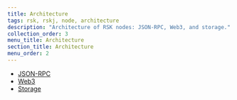 ```yaml
---
title: Architecture
tags: rsk, rskj, node, architecture
description: "Architecture of RSK nodes: JSON-RPC, Web3, and storage."
collection_order: 3
menu_title: Architecture
section_title: Architecture
menu_order: 2
---
```


<ul>
  <li><a href="/rsk/node/architecture/json-rpc/">JSON-RPC</a></li>
  <li><a href="https://web3js.readthedocs.io/en/v1.2.0/" target="_blank">Web3</a></li>
  <li><a href="https://blog.rsk.co/noticia/towards-higher-onchain-scalability-with-the-unitrie/" target="_blank">Storage</a></li>
</ul>
